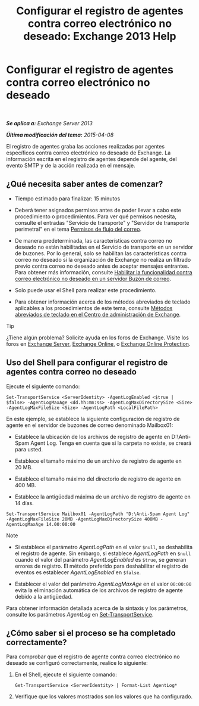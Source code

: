 ﻿---
title: 'Configurar el registro de agentes contra correo electrónico no deseado: Exchange 2013 Help'
TOCTitle: Configurar el registro de agentes contra correo electrónico no deseado
ms:assetid: df157ca3-ad8e-4302-acbc-5fbb8570c21d
ms:mtpsurl: https://technet.microsoft.com/es-es/library/Bb691337(v=EXCHG.150)
ms:contentKeyID: 49895964
ms.date: 04/23/2018
mtps_version: v=EXCHG.150
ms.translationtype: HT
---

# Configurar el registro de agentes contra correo electrónico no deseado

 

_**Se aplica a:** Exchange Server 2013_

_**Última modificación del tema:** 2015-04-08_

El registro de agentes graba las acciones realizadas por agentes específicos contra correo electrónico no deseado de Exchange. La información escrita en el registro de agentes depende del agente, del evento SMTP y de la acción realizada en el mensaje.

## ¿Qué necesita saber antes de comenzar?

  - Tiempo estimado para finalizar: 15 minutos

  - Deberá tener asignados permisos antes de poder llevar a cabo este procedimiento o procedimientos. Para ver qué permisos necesita, consulte el entradas "Servicio de transporte" y "Servidor de transporte perimetral" en el tema [Permisos de flujo del correo](mail-flow-permissions-exchange-2013-help.md).

  - De manera predeterminada, las características contra correo no deseado no están habilitadas en el Servicio de transporte en un servidor de buzones. Por lo general, solo se habilitan las características contra correo no deseado si la organización de Exchange no realiza un filtrado previo contra correo no deseado antes de aceptar mensajes entrantes. Para obtener más información, consulte [Habilitar la funcionalidad contra correo electrónico no deseado en un servidor Buzón de correo](enable-anti-spam-functionality-on-mailbox-servers-exchange-2013-help.md).

  - Solo puede usar el Shell para realizar este procedimiento.

  - Para obtener información acerca de los métodos abreviados de teclado aplicables a los procedimientos de este tema, consulte [Métodos abreviados de teclado en el Centro de administración de Exchange](keyboard-shortcuts-in-the-exchange-admin-center-exchange-online-protection-help.md).


> [!TIP]
> ¿Tiene algún problema? Solicite ayuda en los foros de Exchange. Visite los foros en <A href="https://go.microsoft.com/fwlink/p/?linkid=60612">Exchange Server</A>, <A href="https://go.microsoft.com/fwlink/p/?linkid=267542">Exchange Online</A>, o <A href="https://go.microsoft.com/fwlink/p/?linkid=285351">Exchange Online Protection</A>.



## Uso del Shell para configurar el registro de agentes contra correo no deseado

Ejecute el siguiente comando:

    Set-TransportService <ServerIdentity> -AgentLogEnabled <$true | $false> -AgentLogMaxAge <dd.hh:mm:ss> -AgentLogMaxDirectorySize <Size> -AgentLogMaxFileSize <Size> -AgentLogPath <LocalFilePath>

En este ejemplo, se establece la siguiente configuración de registro de agente en el servidor de buzones de correo denominado Mailbox01:

  -  
    Establece la ubicación de los archivos de registro de agente en D:\\Anti-Spam Agent Log. Tenga en cuenta que si la carpeta no existe, se creará para usted.

  -  
    Establece el tamaño máximo de un archivo de registro de agente en 20 MB.

  -  
    Establece el tamaño máximo del directorio de registro de agente en 400 MB.

  -  
    Establece la antigüedad máxima de un archivo de registro de agente en 14 días.

<!-- end list -->

    Set-TransportService Mailbox01 -AgentLogPath "D:\Anti-Spam Agent Log" -AgentLogMaxFileSize 20MB -AgentLogMaxDirectorySize 400MB -AgentLogMaxAge 14.00:00:00


> [!NOTE]
> <UL>
> <LI>
> <P>Si establece el parámetro <EM>AgentLogPath</EM> en el valor <CODE>$null</CODE>, se deshabilita el registro de agente. Sin embargo, si establece <EM>AgentLogPath</EM> en <CODE>$null</CODE> cuando el valor del parámetro <EM>AgentLogEnabled</EM> es <CODE>$true</CODE>, se generan errores de registro. El método preferido para deshabilitar el registro de eventos es establecer <EM>AgentLogEnabled</EM> en <CODE>$false</CODE>.</P>
> <LI>
> <P>Establecer el valor del parámetro <EM>AgentLogMaxAge</EM> en el valor <CODE>00:00:00</CODE> evita la eliminación automática de los archivos de registro de agente debido a la antigüedad.</P></LI></UL>



Para obtener información detallada acerca de la sintaxis y los parámetros, consulte los parámetros *AgentLog* en [Set-TransportService](https://technet.microsoft.com/es-es/library/jj215682\(v=exchg.150\)).

## ¿Cómo saber si el proceso se ha completado correctamente?

Para comprobar que el registro de agente contra correo electrónico no deseado se configuró correctamente, realice lo siguiente:

1.  En el Shell, ejecute el siguiente comando:
    
        Get-TransportService <ServerIdentity> | Format-List AgentLog*

2.  Verifique que los valores mostrados son los valores que ha configurado.


